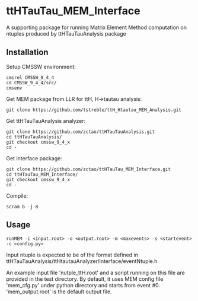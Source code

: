 # ttHTauTau_MEM_Interface

A supporting package for running Matrix Element Method computation on ntuples produced by ttHTauTauAnalysis package

## Installation

Setup CMSSW environment:
	  
	cmsrel CMSSW_9_4_4
	cd CMSSW_9_4_4/src/
	cmsenv

Get MEM package from LLR for ttH, H->tautau analysis:
	
	git clone https://github.com/tstreble/ttH_Htautau_MEM_Analysis.git

Get ttHTauTauAnalysis analyzer:

	git clone https://github.com/zctao/ttHTauTauAnalysis.git
	cd ttHTauTauAnalysis/
	git checkout cmssw_9_4_x
	cd -

Get interface package:

	git clone https://github.com/zctao/ttHTauTau_MEM_Interface.git
	cd ttHTauTau_MEM_Interface/
	git checkout cmssw_9_4_x
	cd -

Compile:

	scram b -j 8

## Usage

	runMEM -i <input.root> -o <output.root> -m <maxevents> -s <startevent> -c <config.py>

Input ntuple is expected to be of the format defined in ttHTauTauAnalysis/ttHtautauAnalyzer/interface/eventNtuple.h

An example input file 'nutple_ttH.root' and a script running on this file are provided in the test directory. By default, it uses MEM config file 'mem_cfg.py' under python directory and starts from event #0. 'mem_output.root' is the default output file.
